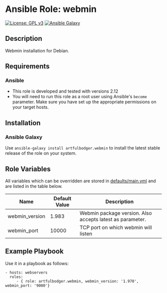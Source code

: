 # Ansible Role: webmin

[![License: GPL v3](https://img.shields.io/badge/License-GPLv3-blue.svg)](https://www.gnu.org/licenses/gpl-3.0)
[![Ansible Galaxy](https://img.shields.io/badge/galaxy-artfulbodger.webmin-5bbdbf.svg)](https://galaxy.ansible.com/artfulbodger/webmin/)

## Description

Webmin installation for Debian.

## Requirements

### Ansible

* This role is developed and tested with versions 2.12
* You will need to run this role as a root user using Ansible's `become` parameter. Make sure you have set up the appropriate permissions on your target hosts.

## Installation

### Ansible Galaxy

Use `ansible-galaxy install artfulbodger.webmin` to install the latest stable release of the role on your system.

## Role Variables

All variables which can be overridden are stored in [defaults/main.yml](defaults/main.yml) and are listed in the table below.

| Name           | Default Value | Description                        |
| -------------- | ------------- | -----------------------------------|
| webmin_version | 1.983 | Webmin package version.  Also accepts latest as parameter.|
| webmin_port | 10000 | TCP port on which webmin will listen |


## Example Playbook

Use it in a playbook as follows:

    - hosts: webservers
      roles:
         - { role: artfulbodger.webmin, webmin_version: '1.970', webmin_port: '9000'}